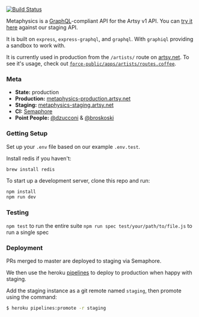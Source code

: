 [![Build Status](https://semaphoreci.com/api/v1/projects/accc4cab-8844-44d3-ba87-e2e73335592a/587408/badge.svg)](https://semaphoreci.com/artsy-it/metaphysics)

Metaphysics is a [GraphQL](http://graphql.org)-compliant API for the Artsy v1 API. You can [try it here](https://metaphysics-staging.artsy.net/) against our staging API.

It is built on `express`, `express-graphql`, and `graphql`. With `graphiql` providing a sandbox to work with.

It is currently used in production from the `/artists/` route on [artsy.net](https://artsy.net/artists). To see it's usage, check out  [`force-public/apps/artists/routes.coffee`](https://github.com/artsy/force-public/blob/f60e582dd115bc794964e3db8e26a870c54e1bfd/apps/artists/routes.coffee#L6-L53).

### Meta

* __State:__ production
* __Production:__ [metaphysics-production.artsy.net](https://metaphysics-production.artsy.net/)
* __Staging:__ [metaphysics-staging.artsy.net](https://metaphysics-staging.artsy.net/)
* __CI:__ [Semaphore](https://semaphoreapp.com/artsy-it/metaphysics/)
* __Point People:__ [@dzucconi](https://github.com/dzucconi) & [@broskoski](https://github.com/broskoski)

### Getting Setup

Set up your `.env` file based on our example `.env.test`.

Install redis if you haven't:
```
brew install redis
```

To start up a development server, clone this repo and run:

``` sh
npm install
npm run dev
```

### Testing

`npm test` to run the entire suite
`npm run spec test/your/path/to/file.js` to run a single spec

### Deployment

PRs merged to master are deployed to staging via Semaphore.

We then use the heroku [pipelines](https://blog.heroku.com/archives/2013/7/10/heroku-pipelines-beta) to deploy to production when happy with staging.

Add the staging instance as a git remote named `staging`, then promote using the command:

``` sh
$ heroku pipelines:promote -r staging
```
